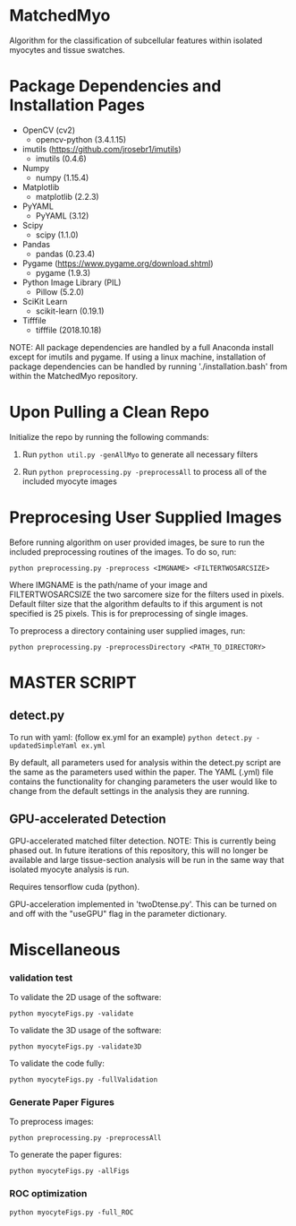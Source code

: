 # MatchedMyo

Algorithm for the classification of subcellular features within isolated myocytes and tissue swatches. 

# Package Dependencies and Installation Pages
- OpenCV (cv2)
  - opencv-python (3.4.1.15)
- imutils (https://github.com/jrosebr1/imutils)
  - imutils (0.4.6)
- Numpy
  - numpy (1.15.4)
- Matplotlib
  - matplotlib (2.2.3)
- PyYAML
  - PyYAML (3.12)
- Scipy
  - scipy (1.1.0)
- Pandas
  - pandas (0.23.4)
- Pygame (https://www.pygame.org/download.shtml)
  - pygame (1.9.3)
- Python Image Library (PIL)
  - Pillow (5.2.0)
- SciKit Learn
  - scikit-learn (0.19.1)
- Tifffile
  - tifffile (2018.10.18)

NOTE: All package dependencies are handled by a full Anaconda install except for imutils and pygame.
If using a linux machine, installation of package dependencies can be handled by running './installation.bash' from within the MatchedMyo repository.

# Upon Pulling a Clean Repo
Initialize the repo by running the following commands:

1. Run `python util.py -genAllMyo` to generate all necessary filters

2. Run `python preprocessing.py -preprocessAll` to process all of the included myocyte images

# Preprocesing User Supplied Images

Before running algorithm on user provided images, be sure to run the included preprocessing routines of the images. To do so, run:

`python preprocessing.py -preprocess <IMGNAME> <FILTERTWOSARCSIZE>`

Where IMGNAME is the path/name of your image and FILTERTWOSARCSIZE the two sarcomere size for the filters used in pixels. Default filter size that the algorithm defaults to if this argument is not specified is 25 pixels. This is for preprocessing of single images.

To preprocess a directory containing user supplied images, run:

`python preprocessing.py -preprocessDirectory <PATH_TO_DIRECTORY>`

# MASTER SCRIPT 
## detect.py 
To run with yaml: (follow ex.yml for an example) 
`python detect.py -updatedSimpleYaml ex.yml`

By default, all parameters used for analysis within the detect.py script are the same as the parameters used within the paper. The YAML (.yml) file contains the functionality for changing parameters the user would like to change from the default settings in the analysis they are running. 


## GPU-accelerated Detection
GPU-accelerated matched filter detection. NOTE: This is currently being phased out. In future iterations of this repository, this will no longer be available and large tissue-section analysis will be run in the same way that isolated myocyte analysis is run.

Requires tensorflow cuda (python).

GPU-acceleration implemented in 'twoDtense.py'. This can be turned on and off with the "useGPU" flag in the parameter dictionary.

# Miscellaneous 

### validation test
To validate the 2D usage of the software:

`python myocyteFigs.py -validate`

To validate the 3D usage of the software:

`python myocyteFigs.py -validate3D`

To validate the code fully:

`python myocyteFigs.py -fullValidation`

### Generate Paper Figures
To preprocess images:

`python preprocessing.py -preprocessAll`

To generate the paper figures:

`python myocyteFigs.py -allFigs`

### ROC optimization

`python myocyteFigs.py -full_ROC`

